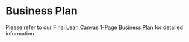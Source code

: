 # Business Plan

Please refer to our Final [Lean Canvas 1-Page Business Plan](https://docs.google.com/presentation/d/1A4JazQanN1wyua5ePz_fqflR1LmOGMk5eti_tEejJeo/edit?usp=sharing) for detailed information.
